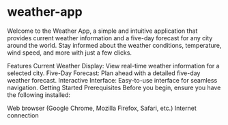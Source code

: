 # weather-app
Welcome to the Weather App, a simple and intuitive application that provides current weather information and a five-day forecast for any city around the world. Stay informed about the weather conditions, temperature, wind speed, and more with just a few clicks.

Features
Current Weather Display: View real-time weather information for a selected city.
Five-Day Forecast: Plan ahead with a detailed five-day weather forecast.
Interactive Interface: Easy-to-use interface for seamless navigation.
Getting Started
Prerequisites
Before you begin, ensure you have the following installed:

Web browser (Google Chrome, Mozilla Firefox, Safari, etc.)
Internet connection
